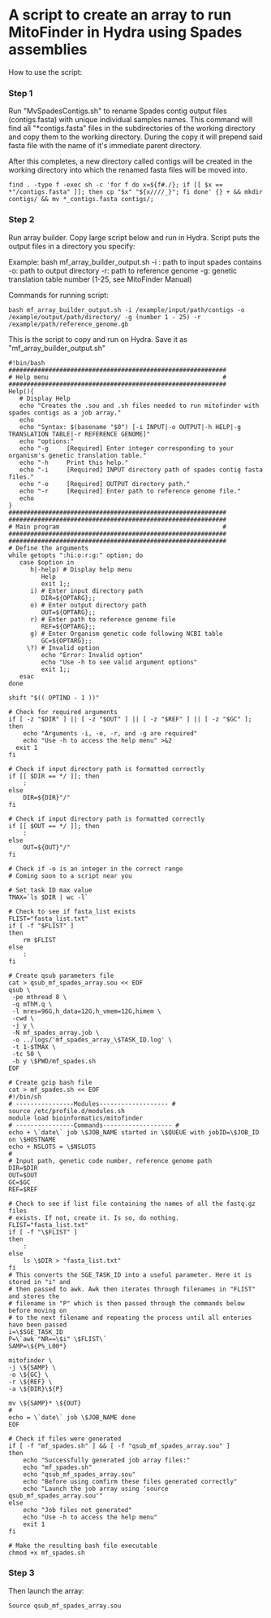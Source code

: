 # A script to create an array to run MitoFinder in Hydra using Spades assemblies 
How to use the script:

### Step 1
Run "MvSpadesContigs.sh" to rename Spades contig output files (contigs.fasta) with unique individual samples names. This command will find all "*contigs.fasta" files in the subdirectories of the working directory and copy them to the working directory. During the copy it will prepend said fasta file with the name of it's immediate parent directory.

After this completes, a new directory called contigs will be created in the working directory into which the renamed fasta files will be moved into.

```
find . -type f -exec sh -c 'for f do x=${f#./}; if [[ $x == *"/contigs.fasta" ]]; then cp "$x" "${x////_}"; fi done' {} + && mkdir contigs/ && mv *_contigs.fasta contigs/;
```

### Step 2
Run array builder. Copy large script below and run in Hydra. Script puts the output files in a directory you specify:

Example:
bash mf_array_builder_output.sh 
-i : path to input spades contains
-o: path to output directory
-r: path to reference genome
-g: genetic translation table number (1-25, see MitoFinder Manual)

Commands for running script:
```
bash mf_array_builder_output.sh -i /example/input/path/contigs -o /example/output/path/directory/ -g (number 1 - 25) -r /example/path/reference_genome.gb
```
This is the script to copy and run on Hydra. Save it as "mf_array_builder_output.sh"
```
#!bin/bash
############################################################
# Help menu                                                #
############################################################
Help(){
   # Display Help
   echo "Creates the .sou and .sh files needed to run mitofinder with spades contigs as a job array."
   echo
   echo "Syntax: $(basename "$0") [-i INPUT|-o OUTPUT|-h HELP|-g TRANSLATION TABLE|-r REFERENCE GENOME]"
   echo "options:"
   echo "-g     [Required] Enter integer corresponding to your organism's genetic translation table."
   echo "-h     Print this help."
   echo "-i     [Required] INPUT directory path of spades contig fasta files."
   echo "-o     [Required] OUTPUT directory path."
   echo "-r     [Required] Enter path to reference genome file."
   echo
}
############################################################
############################################################
# Main program                                             #
############################################################
############################################################
# Define the arguments
while getopts ":hi:o:r:g:" option; do
   case $option in
      h|-help) # Display help menu
         Help
         exit 1;;
      i) # Enter input directory path
         DIR=${OPTARG};;
      o) # Enter output directory path
		 OUT=${OPTARG};;
	  r) # Enter path to reference genome file
		 REF=${OPTARG};;
	  g) # Enter Organism genetic code following NCBI table
		 GC=${OPTARG};;
     \?) # Invalid option
         echo "Error: Invalid option"
		 echo "Use -h to see valid argument options"
         exit 1;;
   esac
done

shift "$(( OPTIND - 1 ))"

# Check for required arguments
if [ -z "$DIR" ] || [ -z "$OUT" ] || [ -z "$REF" ] || [ -z "$GC" ]; then
	echo "Arguments -i, -o, -r, and -g are required"
	echo "Use -h to access the help menu" >&2
  exit 1
fi

# Check if input directory path is formatted correctly
if [[ $DIR == */ ]]; then
	:
else
	DIR=${DIR}"/"
fi

# Check if input directory path is formatted correctly
if [[ $OUT == */ ]]; then
	:
else
	OUT=${OUT}"/"
fi

# Check if -o is an integer in the correct range
# Coming soon to a script near you

# Set task ID max value
TMAX=`ls $DIR | wc -l`

# Check to see if fasta_list exists
FLIST="fasta_list.txt"
if [ -f "$FLIST" ]
then
	rm $FLIST
else
	:
fi

# Create qsub parameters file
cat > qsub_mf_spades_array.sou << EOF
qsub \
 -pe mthread 8 \
 -q mThM.q \
 -l mres=96G,h_data=12G,h_vmem=12G,himem \
 -cwd \
 -j y \
 -N mf_spades_array.job \
 -o ../logs/'mf_spades_array_\$TASK_ID.log' \
 -t 1-$TMAX \
 -tc 50 \
 -b y \$PWD/mf_spades.sh
EOF

# Create gzip bash file
cat > mf_spades.sh << EOF
#!/bin/sh
# ----------------Modules------------------- #
source /etc/profile.d/modules.sh
module load bioinformatics/mitofinder
# ----------------Commands------------------- #
echo + \`date\` job \$JOB_NAME started in \$QUEUE with jobID=\$JOB_ID on \$HOSTNAME
echo + NSLOTS = \$NSLOTS
#
# Input path, genetic code number, reference genome path
DIR=$DIR
OUT=$OUT
GC=$GC
REF=$REF

# Check to see if list file containing the names of all the fastq.gz files
# exists. If not, create it. Is so, do nothing.
FLIST="fasta_list.txt"
if [ -f "\$FLIST" ]
then
	:
else
	ls \$DIR > "fasta_list.txt"
fi
# This converts the SGE_TASK_ID into a useful parameter. Here it is stored in "i" and
# then passed to awk. Awk then iterates through filenames in "FLIST" and stores the
# filename in "P" which is then passed through the commands below before moving on
# to the next filename and repeating the process until all enteries have been passed
i=\$SGE_TASK_ID
P=\`awk "NR==\$i" \$FLIST\`
SAMP=\${P%_L00*}

mitofinder \
-j \${SAMP} \
-o \${GC} \
-r \${REF} \
-a \${DIR}\${P}

mv \${SAMP}* \${OUT}
#
echo = \`date\` job \$JOB_NAME done
EOF

# Check if files were generated
if [ -f "mf_spades.sh" ] && [ -f "qsub_mf_spades_array.sou" ]
then
	echo "Successfully generated job array files:"
	echo "mf_spades.sh"
	echo "qsub_mf_spades_array.sou"
	echo "Before using comfirm these files generated correctly"
	echo "Launch the job array using 'source qsub_mf_spades_array.sou'"
else
	echo "Job files not generated"
	echo "Use -h to access the help menu"
	exit 1
fi

# Make the resulting bash file executable
chmod +x mf_spades.sh
```


### Step 3
Then launch the array:
```
Source qsub_mf_spades_array.sou
```
